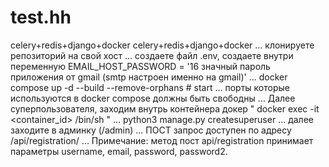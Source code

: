 # test.hh
celery+redis+django+docker
celery+redis+django+docker ... клонируете репозиторий на свой хост ... создаете файл .env, создаете внутри переменную EMAIL_HOST_PASSWORD = '16 значный пароль приложения от gmail (smtp настроен именно на gmail)' ... docker compose up -d --build --remove-orphans # start ... порты которые используются в docker compose должны быть свободны ... Далее суперпользователя, заходим внутрь контейнера докер " docker exec -it <container_id> /bin/sh " ... python3 manage.py createsuperuser ... далее заходите в админку (/admin) ... ПОСТ запрос доступен по адресу /api/registration/ ...
Примечание: метод пост api/registration принимает параметры username, email, password, password2.
